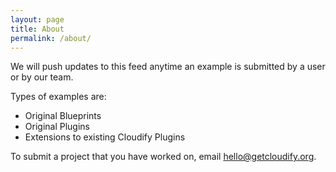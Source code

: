 ```yaml
---
layout: page
title: About
permalink: /about/
---
```


We will push updates to this feed anytime an example is submitted by a user or by our team.

Types of examples are:

* Original Blueprints
* Original Plugins
* Extensions to existing Cloudify Plugins

To submit a project that you have worked on, email <hello@getcloudify.org>.

